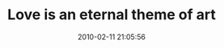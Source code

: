 ---
title: "Love is an eternal theme of art"
date: 2010-02-11 21:05:56
slug: 2010-love-is-an-eternal-theme-of-art
draft: true
location: "Art Museum, Cherkasy"
locationLink: "https://maps.app.goo.gl/gLDuB68uUijPLQoN8"
eventDate: 2010-02-12 16:00:00
afisha: ~
tags: ["exhibition", "group exhibition"]
---
